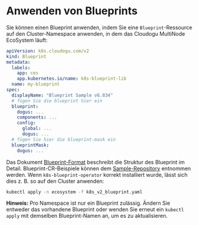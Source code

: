 # Anwenden von Blueprints

Sie können einen Blueprint anwenden, indem Sie eine `Blueprint`-Ressource auf den Cluster-Namespace anwenden, in dem das Cloudogu MultiNode EcoSystem läuft:

```yaml
apiVersion: k8s.cloudogu.com/v2
kind: Blueprint
metadata:
  labels:
    app: ces
    app.kubernetes.io/name: k8s-blueprint-lib
  name: my-blueprint
spec:
  displayName: "Blueprint Sample v6.834"
  # fügen Sie die blueprint hier ein
  blueprint:
    dogus: ...
    components: ...
    config:
      global: ...
      dogus: ...
  # fügen Sie hier die blueprint-mask ein
  blueprintMask:
    dogus: ...
```

Das Dokument [Blueprint-Format](https://github.com/cloudogu/k8s-blueprint-lib/blob/develop/docs/operations/blueprintV2_format_de.md) beschreibt die Struktur des Blueprint im Detail.
Blueprint-CR-Beispiele können dem [Sample-Repository](https://github.com/cloudogu/k8s-ecosystem-samples/tree/main/blueprints) entnommen werden. Wenn `k8s-blueprint-operator` korrekt installiert wurde, lässt sich dies z. B. so auf den Cluster anwenden:

```bash
kubectl apply -n ecosystem -f k8s_v2_blueprint.yaml
```

**Hinweis:** Pro Namespace ist nur ein Blueprint zulässig. Ändern Sie entweder das vorhandene Blueprint oder wenden Sie erneut ein `kubectl apply` mit demselben Blueprint-Namen an, um es zu aktualisieren.
